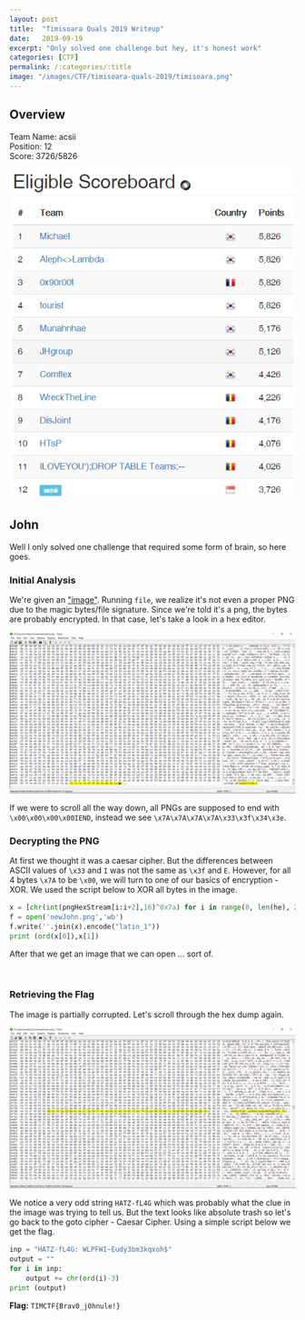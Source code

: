 ```yaml
---
layout: post
title:  "Timisoara Quals 2019 Writeup"
date:   2019-09-19
excerpt: "Only solved one challenge but hey, it's honest work"
categories: [CTF]
permalink: /:categories/:title
image: "/images/CTF/timisoara-quals-2019/timisoara.png"
---
```


## Overview
Team Name: acsii  
Position: 12  
Score: 3726/5826

<img src="/images/CTF/timisoara-quals-2019/scoreboard.png" alt>

## John
Well I only solved one challenge that required some form of brain, so here goes.

### Initial Analysis
We're given an ["image"](https://github.com/jloh02/jloh02.github.io/blob/master/files/CTF/timisoara-quals-2019/john.png). Running `file`, we realize it's not even a proper PNG due to the magic bytes/file signature. Since we're told it's a png, the bytes are probably encrypted. In that case, let's take a look in a hex editor.

<img class="image normal" src="/images/CTF/timisoara-quals-2019/HexEditJohn.png" alt>

If we were to scroll all the way down, all PNGs are supposed to end with `\x00\x00\x00\x00IEND`, instead we see `\x7A\x7A\x7A\x7A\x33\x3f\x34\x3e`. 

### Decrypting the PNG
At first we thought it was a caesar cipher. But the differences between ASCII values of `\x33` and `I` was not the same as `\x3f` and `E`. However, for all 4 bytes `\x7A` to be `\x00`, we will turn to one of our basics of encryption - XOR. We used the script below to XOR all bytes in the image.

``` python
x = [chr(int(pngHexStream[i:i+2],16)^0x7a) for i in range(0, len(he), 2)]
f = open('newJohn.png','wb')
f.write(''.join(x).encode("latin_1"))
print (ord(x[0]),x[1])
```

After that we get an image that we can open ... sort of.

<img class="image normal" src="/images/CTF/timisoara-quals-2019/new.png" alt>

### Retrieving the Flag
The image is partially corrupted. Let's scroll through the hex dump again.

<img class="image normal" src="/images/CTF/timisoara-quals-2019/HexEditNew.png" alt>

We notice a very odd string `HATZ-fL4G` which was probably what the clue in the image was trying to tell us. But the text looks like absolute trash so let's go back to the goto cipher - Caesar Cipher. Using a simple script below we get the flag.

``` python
inp = "HATZ-fL4G: WLPFWI~Eudy3bm3kqxoh$"
output = ""
for i in inp:
	output += chr(ord(i)-3)
print (output)
```

**Flag:** `TIMCTF{Brav0_j0hnule!}`
